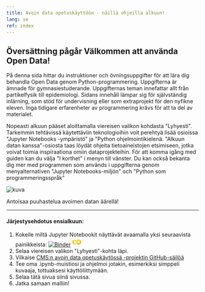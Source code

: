 ```yaml
---
title: Avoin data opetuskäyttöön - näillä ohjeilla alkuun!
lang: se
ref: index
---
```


## Översättning pågår Välkommen att använda Open Data!

På denna sida hittar du instruktioner och övningsuppgifter för att lära dig behandla Open Data genom Python-programmering. Uppgifterna är ämnade för gymnasiestuderande. Uppgifternas teman innefattar allt från partikelfysik till epidemiologi. Sidans innehåll lämpar sig för självständig inlärning, som stöd för undervisning eller som extraprojekt för den nyfikne eleven. Inga tidigare erfarenheter av programmering krävs för att ta del av materialet.

Nopeasti alkuun pääset aloittamalla viereisen valikon kohdasta "Lyhyesti". Tarkemmin tehtävissä käytettäviin teknologioihin voit perehtyä lisää osioissa "Jupyter Notebooks -ympäristö" ja "Python ohjelmointikielenä. "Alkuun datan kanssa"-osiosta taas löydät ohjeita tietoaineistojen etsimiseen, jotka voivat toimia inspiraationa omiin dataprojekteihin.
För att komma igång med guiden kan du välja "I korthet" i menyn till vänster. Du kan också bekanta dig mer med programmen som används i uppgifterna genom menyalternativen "Jupyter Notebooks-miljön" och "Python som programmeringsspråk"


![kuva](../higgsOD.png)

Antoisaa puuhastelua avoimen datan äärellä!

__________

#### Järjestysehdotus ensialkuun:

1. Kokeile miltä Jupyter Notebookit näyttävät avaamalla yksi seuraavista painikkeista: [![Binder](https://mybinder.org/badge.svg)](https://mybinder.org/v2/gh/cms-opendata-education/cms-jupyter-materials-finnish/master?filepath=TyokalutTutuiksi%2FTervetuloa-Jupyter-Notebookien-pariin!.ipynb) [![Colaboratory](https://github.com/cms-opendata-education/cms-jupyter-materials-finnish/blob/master/Kuvat/colab_icon.png?raw=true)](https://colab.research.google.com/github/cms-opendata-education/cms-jupyter-materials-finnish/blob/master/TyokalutTutuiksi/Tervetuloa-Jupyter-Notebookien-pariin!.ipynb)
2. Selaa viereisen valikon "Lyhyesti"-kohta läpi.
3. Vilkaise [CMS:n avoin data opetuskäytössä -projektin GitHub-säilöä](https://github.com/cms-opendata-education/cms-jupyter-materials-finnish)
4. Tee oma .ipynb-muistiosi ja ohjelmoi jotakin, esimerkiksi simppeli kuvaaja, tottuaksesi käyttöliittymään.
5. Selaa tätä sivua siinä sivussa.
6. Jatka samaan malliin!
